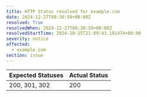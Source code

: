 ```yaml
---
title: HTTP Status resolved for example.com
date: 2024-12-27T08:30:59+00:00Z
resolved: True
resolvedWhen: 2024-12-27T08:30:59+00:00Z
resolvedStartTime: 2024-10-25T21:09:43.191474+00:00
severity: notice
affected:
  - example.com
section: issue
---
```


| Expected Statuses | Actual Status  |
|-------------------|----------------|
| 200, 301, 302 | 200 |
